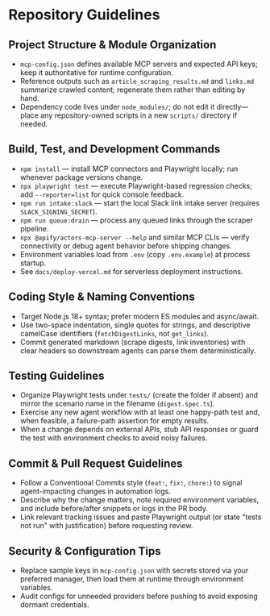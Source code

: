 # Repository Guidelines

## Project Structure & Module Organization
- `mcp-config.json` defines available MCP servers and expected API keys; keep it authoritative for runtime configuration.
- Reference outputs such as `article_scraping_results.md` and `links.md` summarize crawled content; regenerate them rather than editing by hand.
- Dependency code lives under `node_modules/`; do not edit it directly—place any repository-owned scripts in a new `scripts/` directory if needed.

## Build, Test, and Development Commands
- `npm install` — install MCP connectors and Playwright locally; run whenever package versions change.
- `npx playwright test` — execute Playwright-based regression checks; add `--reporter=list` for quick console feedback.
- `npm run intake:slack` — start the local Slack link intake server (requires `SLACK_SIGNING_SECRET`).
- `npm run queue:drain` — process any queued links through the scraper pipeline.
- `npx @apify/actors-mcp-server --help` and similar MCP CLIs — verify connectivity or debug agent behavior before shipping changes.
- Environment variables load from `.env` (copy `.env.example`) at process startup.
- See `docs/deploy-vercel.md` for serverless deployment instructions.

## Coding Style & Naming Conventions
- Target Node.js 18+ syntax; prefer modern ES modules and async/await.
- Use two-space indentation, single quotes for strings, and descriptive camelCase identifiers (`fetchDigestLinks`, not `get_links`).
- Commit generated markdown (scrape digests, link inventories) with clear headers so downstream agents can parse them deterministically.

## Testing Guidelines
- Organize Playwright tests under `tests/` (create the folder if absent) and mirror the scenario name in the filename (`digest.spec.ts`).
- Exercise any new agent workflow with at least one happy-path test and, when feasible, a failure-path assertion for empty results.
- When a change depends on external APIs, stub API responses or guard the test with environment checks to avoid noisy failures.

## Commit & Pull Request Guidelines
- Follow a Conventional Commits style (`feat:`, `fix:`, `chore:`) to signal agent-impacting changes in automation logs.
- Describe why the change matters, note required environment variables, and include before/after snippets or logs in the PR body.
- Link relevant tracking issues and paste Playwright output (or state "tests not run" with justification) before requesting review.

## Security & Configuration Tips
- Replace sample keys in `mcp-config.json` with secrets stored via your preferred manager, then load them at runtime through environment variables.
- Audit configs for unneeded providers before pushing to avoid exposing dormant credentials.
